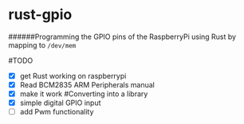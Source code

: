 # rust-gpio
######Programming the GPIO pins of the RaspberryPi using Rust by mapping to `/dev/mem`

#TODO
- [x] get Rust working on raspberrypi
- [x] Read BCM2835 ARM Peripherals manual
- [x] make it work
#Converting into a library
- [x] simple digital GPIO input
- [ ] add Pwm functionality

